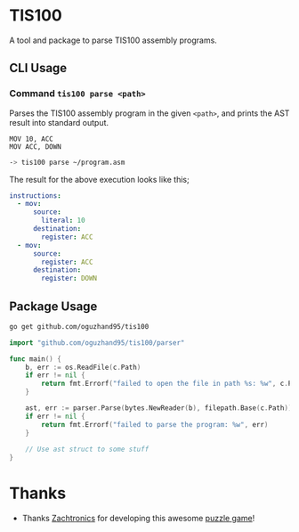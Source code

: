 # TIS100

A tool and package to parse TIS100 assembly programs.

## CLI Usage

### Command `tis100 parse <path>`

Parses the TIS100 assembly program in the given `<path>`, and prints the AST result into standard output.

```
MOV 10, ACC
MOV ACC, DOWN
```

```bash
-> tis100 parse ~/program.asm
```

The result for the above execution looks like this;

```yaml
instructions:
  - mov:
      source:
        literal: 10
      destination:
        register: ACC
  - mov:
      source:
        register: ACC
      destination:
        register: DOWN
```

## Package Usage

```bash
go get github.com/oguzhand95/tis100
```

```go
import "github.com/oguzhand95/tis100/parser"

func main() {
    b, err := os.ReadFile(c.Path)
    if err != nil {
        return fmt.Errorf("failed to open the file in path %s: %w", c.Path, err)
    }

    ast, err := parser.Parse(bytes.NewReader(b), filepath.Base(c.Path))
    if err != nil {
        return fmt.Errorf("failed to parse the program: %w", err)
    }
	
	// Use ast struct to some stuff 
}
```

# Thanks

- Thanks [Zachtronics](https://www.zachtronics.com/) for developing this awesome [puzzle game](https://store.steampowered.com/app/370360/TIS100/)! 